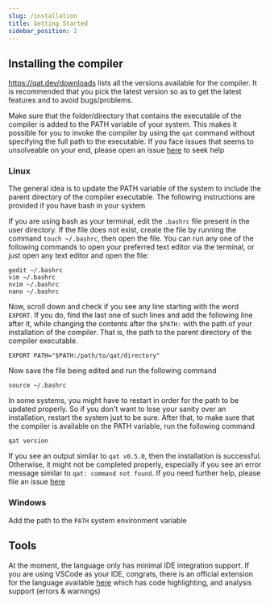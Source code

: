 ```yaml
---
slug: /installation
title: Getting Started
sidebar_position: 2
---
```


## Installing the compiler

https://qat.dev/downloads lists all the versions available for the compiler. It is recommended that you pick the latest version so as to get the latest features and to avoid bugs/problems.

Make sure that the folder/directory that contains the executable of the compiler is added to the PATH variable of your system. This makes it possible for you to invoke the compiler by using the `qat` command without specifying the full path to the executable. If you face issues that seems to unsolveable on your end, please open an issue [here](https://github.com/qatlang/docs/issues/new/choose) to seek help

### Linux

The general idea is to update the PATH variable of the system to include the parent directory of the compiler executable. The following instructions are provided if you have bash in your system

If you are using bash as your terminal, edit the `.bashrc` file present in the user directory. If the file does not exist, create the file by running the command `touch ~/.bashrc`, then open the file. You can run any one of the following commands to open your preferred text editor via the terminal, or just open any text editor and open the file:

```
gedit ~/.bashrc
vim ~/.bashrc
nvim ~/.bashrc
nano ~/.bashrc
```

Now, scroll down and check if you see any line starting with the word `EXPORT`. If you do, find the last one of such lines and add the following line after it, while changing the contents after the `$PATH:` with the path of your installation of the compiler. That is, the path to the parent directory of the compiler executable.

```
EXPORT PATH="$PATH:/path/to/qat/directory"
```

Now save the file being edited and run the following command

```
source ~/.bashrc
```

In some systems, you might have to restart in order for the path to be updated properly. So if you don't want to lose your sanity over an installation, restart the system just to be sure. After that, to make sure that the compiler is available on the PATH variable, run the following command

```
qat version
```

If you see an output similar to `qat v0.5.0`, then the installation is successful. Otherwise, it might not be completed properly, especially if you see an error message similar to `qat: command not found`. If you need further help, please file an issue [here](https://github.com/qatlang/docs/issues/new/choose)

### Windows

Add the path to the `PATH` system environment variable

## Tools

At the moment, the language only has minimal IDE integration support. If you are using VSCode
as your IDE, congrats, there is an official extension for the language available
[here](https://marketplace.visualstudio.com/items?itemName=aldrinsartfactory.qat)
which has code highlighting, and analysis support (errors & warnings)

